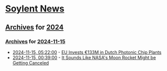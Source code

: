 # [Soylent News](../../../README.md)

## [Archives](../../index.md) for [2024](../index.md)

### [Archives](../../index.md) for [2024-11-15](index.md)

* [2024-11-15, 05:22:00](https://soylentnews.org/article.pl?sid=24/11/14/1244220&from=rss) - [EU Invests €133M in Dutch Photonic Chip Plants](https://soylentnews.org/article.pl?sid=24/11/14/1244220&from=rss)
* [2024-11-15, 00:39:00](https://soylentnews.org/article.pl?sid=24/11/14/1239256&from=rss) - [It Sounds Like NASA's Moon Rocket Might be Getting Canceled](https://soylentnews.org/article.pl?sid=24/11/14/1239256&from=rss)
